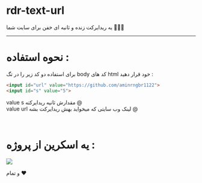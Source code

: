 # rdr-text-url
یه ریدایرکت زنده و ثانیه ای خفن برای سایت شما  🐱‍👤👏

-----------------------------------------------------------------------------------------------------------

# نحوه استفاده :

برای استفاده دو کد زیر را در تگ body کد های html خود قرار دهید :

```html
<input id="url" value="https://github.com/aminrngbr1122">
<input id="s" value="5">
```

value s مقدارش ثانیه ریدایرکته @
<br>
value url لینک وب سایتی که میخواید بهش ریدایرکت بشه @

<br>

# یه اسکرین از پروژه :

<img src="./img.png"></img>

و تمام ❤ 
